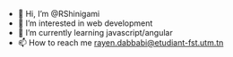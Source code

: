 - 👋 Hi, I’m @RShinigami
- 👀 I’m interested in web development
- 🌱 I’m currently learning javascript/angular
- 📫 How to reach me rayen.dabbabi@etudiant-fst.utm.tn

<!---
RShinigami/RShinigami is a ✨ special ✨ repository because its `README.md` (this file) appears on your GitHub profile.
You can click the Preview link to take a look at your changes.
--->
